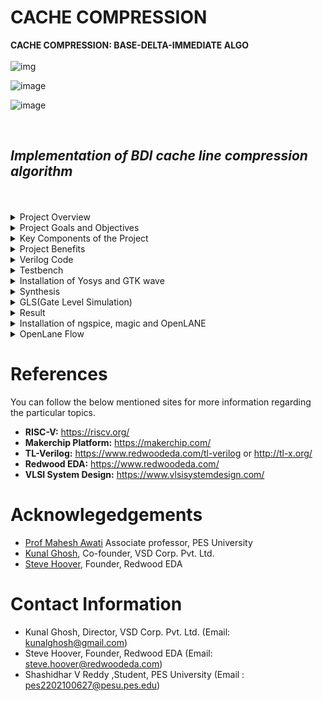 # CACHE COMPRESSION

**CACHE COMPRESSION: BASE-DELTA-IMMEDIATE ALGO**
<br/>
<br/>
![img](https://askleo.askleomedia.com/wp-content/uploads/2013/11/cache.jpg)
<br/>

![image](https://github.com/ShashidharReddy01/pes_cache_compression/assets/142148810/b4ce88f5-53f2-4b11-a3f3-832c2ee18c89)

![image](https://github.com/ShashidharReddy01/pes_cache_compression/assets/142148810/3689c477-553f-4155-aa65-ae04b27a713d)

<br/>

## *Implementation of BDI cache line compression algorithm*

<br/>
<br/>
<details>
<summary>Project Overview</summary>
  
### **Project Overview:**

**1. Cache Memory:** Cache memory is a crucial component in modern CPUs. It provides a small, high-speed memory that stores frequently accessed data, reducing the time required to access data from slower main memory. Cache memory typically consists of multiple levels, such as L1, L2, and L3 caches, with each level having different characteristics.

**2. Cache Compression:** Cache compression techniques are employed to maximize the effective use of limited on-chip cache resources. Compressed cache entries occupy less space, which can lead to higher cache hit rates and better overall system performance.

**3. BDI (Base Delta Immediate) Algorithm:** BDI is a simple yet efficient compression algorithm designed for use in cache memory. It focuses on compressing common in-cache data patterns while minimizing the impact on cache access latency. The BDI algorithm often employs delta encoding, where the difference between consecutive values is stored instead of the actual values.
</details>
<details>
<summary>Project Goals and Objectives</summary>
  
### **Project Goals and Objectives:**

- **Increase Cache Capacity:** The primary goal of this project is to increase the effective capacity of the cache by compressing data before storing it. This can potentially reduce cache misses and improve CPU performance.

- **Low Latency:** To maintain high-speed cache access, the BDI algorithm is chosen for its simplicity and minimal decompression/compression latency. It ensures that the time required to access data from the cache is not negatively affected.

- **Verilog Implementation:** The project is implemented in Verilog, a hardware description language commonly used for digital circuit design. Verilog allows for the description of hardware components and their interactions.
</details>
<details>
<summary>Key Components of the Project</summary>
  
### **Key Components of the Project:**

- **BDI Compression Module:** This module is responsible for implementing the BDI compression algorithm. It takes cache data as input and produces compressed data for storage in the cache.

- **BDI Decompression Module:** This module is responsible for decompressing data when it is read from the cache. It reverses the compression process to provide the original data to the CPU.

- **Cache Controller:** The cache controller manages the flow of data in and out of the cache. It interacts with the compression and decompression modules to ensure correct data storage and retrieval.

- **Testing and Verification:** Rigorous testing and verification are essential to ensure that the compression and decompression processes work correctly and do not introduce errors or latency.
</details>
<details>
<summary>Project Benefits</summary>
  
### **Project Benefits:**


- Improved Cache Performance: Compressed cache entries occupy less space, allowing for more data to be stored in the cache, potentially reducing cache misses and improving overall CPU performance.

- Efficient Use of Resources: By choosing the BDI algorithm for compression, the project aims to strike a balance between compression efficiency and low latency, ensuring that cache access remains fast.

- Hardware Implementation: The use of Verilog enables the project to be implemented directly in hardware, making it suitable for integration into various CPU architectures.
</details>

<details>
<summary>Verilog Code</summary>
  
```
  module pes_cache_compression(clock,UnCompressedCache,CompressedCache,DeCompressedCache);
input clock;
input [255:0]UnCompressedCache;
output reg[255:0]CompressedCache,DeCompressedCache;
reg mark8_1=0,mark8_2=0,mark8_3=0;
reg mark4_1 = 0, mark4_2 = 0,mark4_3 = 0,mark4_4 = 0,mark4_5 = 0,mark4_6 = 0,mark4_7 = 0;
reg mark2_1 = 0, mark2_2 = 0,mark2_3 = 0,mark2_4 = 0,mark2_5 = 0,mark2_6 = 0,mark2_7 = 0,mark2_8 = 0,
    mark2_9 = 0,mark2_10 = 0,mark2_11 = 0,mark2_12 = 0,mark2_13 = 0,mark2_14 = 0,mark2_15 = 0;

reg [95:0]CCL1,CCL4;
reg [127:0]CCL2;
reg [191:0]CCL3;
reg [159:0]CCL5;
reg [143:0]CCL6;

reg CoN1,CoN2,CoN3,CoN4,CoN5,CoN6,CoN7,CoN8;
reg [63:0]Base8;
reg [63:0]del8_1,del8_2,del8_3;
reg [31:0]Base4;
reg [31:0] del4_1,del4_2,del4_3,del4_4,del4_5,del4_6,del4_7;
reg [15:0]Base2;
reg [15:0] del2_1,del2_2,del2_3,del2_4,del2_5,del2_6,del2_7,del2_8,del2_9,del2_10,del2_11,del2_12,del2_13,del2_14,del2_15;




//COMPRESSOR BLOCK

always @ (posedge clock)
begin

Base8 = UnCompressedCache[63:0]; //Base is the first value
Base4 = UnCompressedCache[31:0];
Base2 = UnCompressedCache[15:0];

$display("input = %h\n",UnCompressedCache);

//BASE 8

//Calculating all the deltas
if (Base8 > UnCompressedCache[127:64])
del8_1 = Base8 - UnCompressedCache[127:64];
else 
begin
del8_1 = UnCompressedCache[127:64] - Base8 ;
mark8_1 =1;
end

if (Base8 > UnCompressedCache[191:128])
del8_2 = Base8 - UnCompressedCache[191:128];
else 
begin
del8_2 = UnCompressedCache[191:128] - Base8 ;
mark8_2 = 1;
end

if (Base8 > UnCompressedCache[255:192])
del8_3 = Base8 - UnCompressedCache[255:192];
else 
begin
del8_3 = UnCompressedCache[255:192] - Base8 ;
mark8_3=1;
end
$display (" 8_1: del1= %h, del2 =%h, del3 = %h \n",del8_1,del8_2,del8_3);


// Delta = 1 byte
if( ((del8_1[63:8]==56'hFFFFFFFFFFFFFF) || (del8_1[63:8]==56'h00000000000000)) && ((del8_2[63:8]==56'hFFFFFFFFFFFFFF) || (del8_2[63:8]==56'h00000000000000))
		&& ((del8_3[63:8]==56'hFFFFFFFFFFFFFF) || (del8_3[63:8]==56'h00000000000000)))
begin
CoN1=1;
CCL1 = {del8_3[7:0],del8_2[7:0],del8_1[7:0],8'd0,Base8};
end

else 
begin
CoN1 =0;
end
$display ("CoN1 = %b, CCL1 = %h ", CoN1,CCL1);

// Delta = 2 bytes
if( ((del8_1[63:16]==48'hFFFFFFFFFFFF) || (del8_1[63:16]==48'h000000000000)) && ((del8_2[63:16]==48'hFFFFFFFFFFFF) || (del8_2[63:16]==48'h000000000000))
		&& ((del8_3[63:16]==48'hFFFFFFFFFFFF) || (del8_3[63:16]==48'h000000000000)))
begin
CoN2=1;
CCL2 = {del8_3[15:0],del8_2[15:0],del8_1[15:0],16'd0,Base8};
end

else 
begin
CoN2 =0;
end
$display ("CoN2 = %b, CCL2 = %h ", CoN2,CCL2);

// Delta = 4 bytes
if( ((del8_1[63:32]==32'hFFFFFFFF) || (del8_1[63:32]==32'h00000000)) && ((del8_2[63:32]==32'hFFFFFFFF) || (del8_2[63:32]==32'h00000000))
		&& ((del8_3[63:32]==32'hFFFFFFFF) || (del8_3[63:32]==32'h00000000)))
begin
CoN3=1;
CCL3 = {del8_3[31:0],del8_2[31:0],del8_1[31:0],32'd0,Base8};
end

else 
begin
CoN3 =0;
end
$display ("CoN3 = %b, CCL3 = %h ", CoN3,CCL3);



//BASE 4

//Calculating all the deltas

if (Base4 > UnCompressedCache[63:32])
del4_1 = Base4 - UnCompressedCache[63:32];
else 
begin
del4_1 = UnCompressedCache[63:32] - Base4 ;
mark4_1 =1;
end

if (Base4 > UnCompressedCache[95:64])
del4_2 = Base4 - UnCompressedCache[95:64];
else 
begin
del4_2 = UnCompressedCache[95:64] - Base4 ;
mark4_2 =1;
end

if (Base4 > UnCompressedCache[127:96])
del4_3 = Base4 - UnCompressedCache[127:96];
else 
begin
del4_3 = UnCompressedCache[127:96] - Base4 ;
mark4_3 =1;
end

if (Base4 > UnCompressedCache[159:128])
del4_4 = Base4 - UnCompressedCache[159:128];
else 
begin
del4_4 = UnCompressedCache[159:128] - Base4 ;
mark4_4 =1;
end

if (Base4 > UnCompressedCache[191:160])
del4_5 = Base4 - UnCompressedCache[191:160];
else 
begin
del4_5 = UnCompressedCache[191:160] - Base4 ;
mark4_5 =1;
end

if (Base4 > UnCompressedCache[223:192])
del4_6 = Base4 - UnCompressedCache[223:192];
else 
begin
del4_6 = UnCompressedCache[223:192] - Base4 ;
mark4_6 =1;
end

if (Base4 > UnCompressedCache[255:224])
del4_7 = Base4 - UnCompressedCache[255:224];
else 
begin
del4_7 = UnCompressedCache[255:224] - Base4 ;
mark4_7 =1;
end


$display (" BASE 4: del1= %h, del2 =%h, del3 = %h del4 = %h del5 = %h del6 = %h del7 = %h\n",del4_1,del4_2,del4_3,del4_4,del4_5,del4_6,del4_7);


// DELTA = 1 BYTE 
if( ((del4_1[31:8]==24'hFFFFFF) || (del4_1[31:8]==24'h000000)) && ((del4_2[31:8]==24'hFFFFFF) || (del4_2[31:8]==24'h000000))
		&& ((del4_3[31:8]==24'hFFFFFF) || (del4_3[31:8]==24'h000000))  && ((del4_4[31:8]==24'hFFFFFF) || (del4_4[31:8]==24'h000000))  
		&& ((del4_5[31:8]==24'hFFFFFF) || (del4_5[31:8]==24'h000000))  && ((del4_6[31:8]==24'hFFFFFF) || (del4_6[31:8]==24'h000000))
		&& ((del4_7[31:8]==24'hFFFFFF) || (del4_7[31:8]==24'h000000)))
begin
CoN4=1;
CCL4 = {del4_7[7:0],del4_6[7:0],del4_5[7:0],del4_4[7:0],del4_3[7:0],del4_2[7:0],del4_1[7:0],8'd0,Base4};
end

else 
begin
CoN4 =0;
end
$display ("CoN4 = %b, CCL4 = %h ", CoN4,CCL4);


// DELTA = 2 BYTES
if( ((del4_1[31:16]==16'hFFFF) || (del4_1[31:16]==16'h0000)) && ((del4_2[31:16]==16'hFFFF) || (del4_2[31:16]==16'h0000))
		&& ((del4_3[31:16]==16'hFFFF) || (del4_3[31:16]==16'h0000))  && ((del4_4[31:16]==16'hFFFF) || (del4_4[31:16]==16'h0000))  
		&& ((del4_5[31:16]==16'hFFFF) || (del4_5[31:16]==16'h0000))  && ((del4_6[31:16]==16'hFFFF) || (del4_6[31:16]==16'h0000))
		&& ((del4_7[31:16]==16'hFFFF) || (del4_7[31:16]==16'h0000)))
begin
CoN5=1;
CCL5 = {del4_7[15:0],del4_6[15:0],del4_5[15:0],del4_4[15:0],del4_3[15:0],del4_2[15:0],del4_1[15:0],16'd0,Base4};
end

else 
begin
CoN5 =0;
end
$display ("CoN5 = %b, CCL5 = %h ", CoN5,CCL5);



//BASE 2

//Calculating all the deltas

if (Base2 > UnCompressedCache[31:16])
del2_1 = Base2 - UnCompressedCache[31:16];
else 
begin
del2_1 = UnCompressedCache[31:16] - Base2 ;
mark2_1 =1;
end

if (Base2 > UnCompressedCache[47:32])
del2_2 = Base2 - UnCompressedCache[47:32];
else 
begin
del2_2 = UnCompressedCache[47:32] - Base2 ;
mark2_2 =1;
end

if (Base2 > UnCompressedCache[63:48])
del2_3 = Base2 - UnCompressedCache[63:48];
else 
begin
del2_3 = UnCompressedCache[63:48] - Base2 ;
mark2_3 =1;
end

if (Base2 > UnCompressedCache[79:64])
del2_4 = Base2 - UnCompressedCache[79:64];
else 
begin
del2_4 = UnCompressedCache[79:64] - Base2 ;
mark2_4 =1;
end

if (Base2 > UnCompressedCache[95:80])
del2_5 = Base2 - UnCompressedCache[95:80];
else 
begin
del2_5 = UnCompressedCache[95:80] - Base2 ;
mark2_5 =1;
end

if (Base2 > UnCompressedCache[111:96])
del2_6 = Base2 - UnCompressedCache[111:96];
else 
begin
del2_6 = UnCompressedCache[111:96] - Base2 ;
mark2_6 =1;
end

if (Base2 > UnCompressedCache[127:112])
del2_6 = Base2 - UnCompressedCache[127:112];
else 
begin
del2_6 = UnCompressedCache[127:112] - Base2 ;
mark2_6 =1;
end

if (Base2 > UnCompressedCache[143:128])
del2_7 = Base2 - UnCompressedCache[143:128];
else 
begin
del2_7 = UnCompressedCache[143:128] - Base2 ;
mark2_7 =1;
end

if (Base2 > UnCompressedCache[159:144])
del2_8 = Base2 - UnCompressedCache[159:144];
else 
begin
del2_8 = UnCompressedCache[159:144] - Base2 ;
mark2_8 =1;
end

if (Base2 > UnCompressedCache[175:160])
del2_9 = Base2 - UnCompressedCache[175:160];
else 
begin
del2_9 = UnCompressedCache[175:160] - Base2 ;
mark2_9 =1;
end

if (Base2 > UnCompressedCache[191:176])
del2_10 = Base2 - UnCompressedCache[191:176];
else 
begin
del2_10 = UnCompressedCache[191:176] - Base2 ;
mark2_10 =1;
end

if (Base2 > UnCompressedCache[191:176])
del2_11 = Base2 - UnCompressedCache[191:176];
else 
begin
del2_11 = UnCompressedCache[191:176] - Base2 ;
mark2_11 =1;
end

if (Base2 > UnCompressedCache[207:192])
del2_12 = Base2 - UnCompressedCache[207:192];
else 
begin
del2_12 = UnCompressedCache[207:192] - Base2 ;
mark2_12 =1;
end

if (Base2 > UnCompressedCache[223:208])
del2_13 = Base2 - UnCompressedCache[223:208];
else 
begin
del2_13 = UnCompressedCache[223:208] - Base2 ;
mark2_13 =1;
end

if (Base2 > UnCompressedCache[239:224])
del2_14 = Base2 - UnCompressedCache[239:224];
else 
begin
del2_14 = UnCompressedCache[239:224] - Base2 ;
mark2_14 =1;
end

if (Base2 > UnCompressedCache[255:240])
del2_15 = Base2 - UnCompressedCache[255:240];
else 
begin
del2_15 = UnCompressedCache[255:240] - Base2 ;
mark2_15 =1;
end

$display (" BASE 2: del1= %h, del2 =%h, del3 = %h del4 = %h del5 = %h del6 = %h del7 = %h	del8= %h, del9 =%h, del10 = %h del11 = %h del12 = %h del13 = %h del14 = %h del7 = %h \n"
				,del2_1,del2_2,del2_3,del2_4,del2_5,del2_6,del2_7,del2_8,del2_9,del2_10,del2_11,del2_12,del2_13,del2_14,del2_15);

// DELTA = 1 BYTE 
if( ((del2_1[15:8]==24'hFF) || (del2_1[15:8]==24'h00)) && ((del2_2[15:8]==24'hFF) || (del2_2[15:8]==24'h00))
		&& ((del2_3[15:8]==24'hFF) || (del2_3[15:8]==24'h00))  && ((del2_4[15:8]==24'hFF) || (del2_4[15:8]==24'h00))  
		&& ((del2_5[15:8]==24'hFF) || (del2_5[15:8]==24'h00))  && ((del2_6[15:8]==24'hFF) || (del2_6[15:8]==24'h00))
		&& ((del2_7[15:8]==24'hFF) || (del2_7[15:8]==24'h00))  && ((del2_8[15:8]==24'hFF) || (del2_8[15:8]==24'h00))
		&& ((del2_9[15:8]==24'hFF) || (del2_9[15:8]==24'h00))  && ((del2_10[15:8]==24'hFF) || (del2_10[15:8]==24'h00))
		&& ((del2_11[15:8]==24'hFF)|| (del2_11[15:8]==24'h00))&& ((del2_12[15:8]==24'hFF) || (del2_12[15:8]==24'h00))
		&& ((del2_13[15:8]==24'hFF)|| (del2_13[15:8]==24'h00))&& ((del2_14[15:8]==24'hFF) || (del2_14[15:8]==24'h00))
		&& ((del2_15[15:8]==24'hFF)|| (del2_15[15:8]==24'h00)))
begin
CoN6=1;
CCL6 = {del2_15[7:0],del2_14[7:0],del2_13[7:0],del2_12[7:0],del2_11[7:0],del2_10[7:0],del2_9[7:0],del2_8[7:0],del2_7[7:0],del2_6[7:0],del2_5[7:0],del2_4[7:0],del2_3[7:0],del2_2[7:0],del2_1[7:0],8'd0,Base2};
end

else 
begin
CoN6 =0;
end
$display ("CoN6 = %b, CCL6 = %h ", CoN6,CCL6);
end






// DECOMPRESSOR BLOCK

always @ (posedge clock)
begin

//BASE 8 DEL 1 BYTE
if(CoN1==1)
begin
CompressedCache = CCL1;
DeCompressedCache[63:0] = CompressedCache[63:0]; //Base8

if (mark8_1 ==0)
DeCompressedCache[127:64] = Base8 - CompressedCache[79:72];
else 
DeCompressedCache[127:64] = CompressedCache[79:72]- Base8 ;

if (mark8_2 ==0)
DeCompressedCache[191:128] = Base8 - CompressedCache[87:80];
else 
DeCompressedCache[191:128] = CompressedCache[87:80]- Base8 ;

if (mark8_3 ==0)
DeCompressedCache[255:192] = Base8 - CompressedCache[95:88];
else 
DeCompressedCache[255:192] = CompressedCache[95:88]- Base8 ;

end

//BASE 8 DEL 2 BYTES
else if(CoN2==1)
begin
CompressedCache = CCL2;
DeCompressedCache[63:0] = CompressedCache[63:0]; //Base8

if (mark8_1 ==0)
DeCompressedCache[127:64] = Base8 - CompressedCache[95:80];
else 
DeCompressedCache[127:64] = CompressedCache[95:80]- Base8 ;

if (mark8_2 ==0)
DeCompressedCache[191:128] = Base8 - CompressedCache[111:96];
else 
DeCompressedCache[191:128] = CompressedCache[111:96]- Base8 ;

if (mark8_3 ==0)
DeCompressedCache[255:192] = Base8 - CompressedCache[127:112];
else 
DeCompressedCache[255:192] = CompressedCache[127:112]- Base8 ;

end

//BASE 8 DEL 4 BYTES
else if(CoN3==1)
begin
CompressedCache = CCL3;
DeCompressedCache[63:0] = CompressedCache[63:0]; //Base8

if (mark8_1 ==0)
DeCompressedCache[127:64] = Base8 - CompressedCache[127:96];
else 
DeCompressedCache[127:64] = CompressedCache[127:96]- Base8 ;

if (mark8_2 ==0)
DeCompressedCache[191:128] = Base8 - CompressedCache[159:128];
else 
DeCompressedCache[191:128] = CompressedCache[159:128]- Base8 ;

if (mark8_3 ==0)
DeCompressedCache[255:192] = Base8 - CompressedCache[191:160];
else 
DeCompressedCache[255:192] = CompressedCache[191:160]- Base8 ;
end

//BASE 4 DEL 1 BYTE
else if(CoN4==1)
begin
CompressedCache = CCL4; //96 BITS
DeCompressedCache[31:0] = CompressedCache[31:0]; //Base4

if (mark4_1 == 0)
DeCompressedCache[63:32] = Base4 - CompressedCache[47:40];
else 
DeCompressedCache[63:32] = CompressedCache[47:40]- Base4 ;

if (mark4_2 == 0)
DeCompressedCache[95:64] = Base4 - CompressedCache[55:48];
else 
DeCompressedCache[95:64] = CompressedCache[55:48]- Base4 ;

if (mark4_3 == 0)
DeCompressedCache[127:96] = Base4 - CompressedCache[63:56];
else 
DeCompressedCache[127:96] = CompressedCache[63:56]- Base4 ;

if (mark4_4 == 0)
DeCompressedCache[159:128] = Base4 - CompressedCache[71:64];
else 
DeCompressedCache[159:128] = CompressedCache[71:64]- Base4 ;

if (mark4_5 == 0)
DeCompressedCache[191:160] = Base4 - CompressedCache[79:72];
else 
DeCompressedCache[191:160] = CompressedCache[79:72]- Base4 ;

if (mark4_6 == 0)
DeCompressedCache[223:192] = Base4 - CompressedCache[87:80];
else 
DeCompressedCache[223:192] = CompressedCache[87:80]- Base4 ;

if (mark4_7 == 0)
DeCompressedCache[255:224] = Base4 - CompressedCache[95:88];
else 
DeCompressedCache[255:224] = CompressedCache[95:88]- Base4 ;
end

//BASE 4 DEL 2 BYTES
else if(CoN5==1)
begin
CompressedCache = CCL5; //160 BITS
DeCompressedCache[31:0] = CompressedCache[31:0]; //Base4

if (mark4_1 == 0)
DeCompressedCache[63:32] = Base4 - CompressedCache[63:48];
else 
DeCompressedCache[63:32] = CompressedCache[63:48]- Base4 ;

if (mark4_2 == 0)
DeCompressedCache[95:64] = Base4 - CompressedCache[79:64];
else 
DeCompressedCache[95:64] = CompressedCache[79:64]- Base4 ;

if (mark4_3 == 0)
DeCompressedCache[127:96] = Base4 - CompressedCache[95:80];
else 
DeCompressedCache[127:96] = CompressedCache[95:80]- Base4 ;

if (mark4_4 == 0)
DeCompressedCache[159:128] = Base4 - CompressedCache[111:96];
else 
DeCompressedCache[159:128] = CompressedCache[111:96]- Base4 ;

if (mark4_5 == 0)
DeCompressedCache[191:160] = Base4 - CompressedCache[127:112];
else 
DeCompressedCache[191:160] = CompressedCache[127:112]- Base4 ;

if (mark4_6 == 0)
DeCompressedCache[223:192] = Base4 - CompressedCache[143:128];
else 
DeCompressedCache[223:192] = CompressedCache[143:128]- Base4 ;

if (mark4_7 == 0)
DeCompressedCache[255:224] = Base4 - CompressedCache[159:144];
else 
DeCompressedCache[255:224] = CompressedCache[159:144]- Base4 ;
end


//BASE 2 DEL 1 BYTE
else if(CoN6==1)
begin
CompressedCache = CCL6; //144 BITS
DeCompressedCache[15:0] = CompressedCache[15:0]; //Base2

if (mark2_1 == 0)
DeCompressedCache[31:16] = Base2 - CompressedCache[31:24];
else 
DeCompressedCache[31:16] = CompressedCache[31:24]- Base2 ;

if (mark2_2 == 0)
DeCompressedCache[47:32] = Base2 - CompressedCache[39:32];
else 
DeCompressedCache[47:32] = CompressedCache[39:32]- Base2 ;

if (mark2_3 == 0)
DeCompressedCache[63:48] = Base2 - CompressedCache[47:40];
else 
DeCompressedCache[63:48] = CompressedCache[47:40]- Base2 ;

if (mark2_4 == 0)
DeCompressedCache[79:64] = Base2 - CompressedCache[55:48];
else 
DeCompressedCache[79:64] = CompressedCache[55:48]- Base2 ;

if (mark2_5 == 0)
DeCompressedCache[95:80] = Base2 - CompressedCache[63:56];
else 
DeCompressedCache[95:80] = CompressedCache[63:56]- Base2 ;

if (mark2_6 == 0)
DeCompressedCache[111:96] = Base2 - CompressedCache[71:64];
else 
DeCompressedCache[111:96] = CompressedCache[71:64]- Base2 ;

if (mark2_7 == 0)
DeCompressedCache[127:112] = Base2 - CompressedCache[79:72];
else 
DeCompressedCache[127:112] = CompressedCache[79:72]- Base2 ;

if (mark2_8 == 0)
DeCompressedCache[143:128] = Base2 - CompressedCache[87:80];
else 
DeCompressedCache[143:128] = CompressedCache[87:80]- Base2 ;

if (mark2_9 == 0)
DeCompressedCache[159:144] = Base2 - CompressedCache[95:88];
else 
DeCompressedCache[159:144] = CompressedCache[95:88]- Base2 ;

if (mark2_10 == 0)
DeCompressedCache[175:160] = Base2 - CompressedCache[103:96];
else 
DeCompressedCache[175:160] = CompressedCache[103:96]- Base2 ;

if (mark2_11 == 0)
DeCompressedCache[191:176] = Base2 - CompressedCache[111:104];
else 
DeCompressedCache[191:176] = CompressedCache[111:104]- Base2 ;

if (mark2_12 == 0)
DeCompressedCache[207:192] = Base2 - CompressedCache[119:112];
else 
DeCompressedCache[207:192] = CompressedCache[119:112]- Base2 ;

if (mark2_13 == 0)
DeCompressedCache[223:208] = Base2 - CompressedCache[127:120];
else 
DeCompressedCache[223:208] = CompressedCache[127:120]- Base2 ;

if (mark2_14 == 0)
DeCompressedCache[239:224] = Base2 - CompressedCache[135:128];
else 
DeCompressedCache[239:224] = CompressedCache[135:128]- Base2 ;

if (mark2_15 == 0)
DeCompressedCache[255:240] = Base2 - CompressedCache[143:136];
else 
DeCompressedCache[255:240] = CompressedCache[143:136]- Base2 ;
end

//No Compression feasible
else
CompressedCache = UnCompressedCache;


end

endmodule
```

</details>

<details>
<summary>Testbench</summary>

```
module pes_cache_compression_tb;

	
	reg clock;
	reg [255:0] UnCompressedCache;
	wire [255:0] CompressedCache,DeCompressedCache;
	wire [95:0]CCL1,CCL4;
wire [127:0]CCL2;
wire [191:0]CCL3;
wire [159:0]CCL5;
wire [143:0]CCL6;
	

	
	CompressorUnit one (
		.clock(clock), 
		.UnCompressedCache(UnCompressedCache), 
		.CompressedCache(CompressedCache),
		.DeCompressedCache(DeCompressedCache)
	);

	initial begin
		
		clock = 0;
		UnCompressedCache = {64'h0000000000000066,64'h0000000000000044,64'h0000000000000022,64'h00000000000000FF};
		#50 UnCompressedCache = {64'h0000000000005566,64'h0000000000003344,64'h0000000000001122,64'h0000000000000000};
		#50 UnCompressedCache = {64'h0000000011225566,64'h0000000011223344,64'h0000000011221122,64'h0000000000000000};
		#50 UnCompressedCache = {32'h00000088,32'h00000077,32'h00000066,32'h00000055,32'h00000044,32'h00000033,32'h00000022,32'h00000000};
		#50 UnCompressedCache = {32'h00007788,32'h00006677,32'h00005566,32'h00004455,32'h00003344,32'h00002233,32'h00001122,32'h00000000};
		#50 UnCompressedCache = {16'h0085,16'h0080,16'h0075,16'h0070,16'h0065,16'h0060,16'h0055,16'h0050,16'h0040,16'h0035,16'h0030,16'h0025,16'h0020,16'h0015,16'h0010,16'h0000};
	end
    
always
#5 clock = ~clock;	 
endmodule

```

</details>
<details>
<summary>Installation of Yosys and GTK wave</summary>

`git clone https://github.com/YosysHQ/yosys.git `

`cd yosys`

`sudo apt install make`

`sudo apt-get update`

`sudo apt-get install build-essential clang bison flex  libreadline-dev gawk tcl-dev libffi-dev git  graphviz xdot pkg-config python3 libboost-system-dev libboost-python-dev libboost-filesystem-dev zlib1g-dev`

*Comment the export path in bashrc for the code given below to work*

`make config-gcc`

`make -j 4`

`sudo make install`

`sudo apt install gtkwave`

</details>

<details>
<summary>Synthesis</summary>
	
## Synthesis

+ Commands
  `yosys`

  `read_liberty -lib ../lib/sky130_fd_sc_hd__tt_025C_1v80.lib`

  `read_verilog cache_compression.v`

  `synth -top cache_compression`

  `abc -liberty ../lib/sky130_fd_sc_hd__tt_025C_1v80.lib`

  `show`

  `write_verilog -noattr pes_ripple_counter_net.v`

  `iverilog ../verilog_model/primitives.v ../verilog_model/sky130_fd_sc_hd.v pes_cache_compression_net.v pes_cache_compression_tb.v`

  `gtkwave simulation.vcd`

+ Screenshots

  ![image](https://github.com/ShashidharReddy01/pes_cache_compression/assets/142148810/0d7e43bb-454f-4338-ab20-0a293b761a64)

  ![image](https://github.com/ShashidharReddy01/pes_cache_compression/assets/142148810/df5cd511-7d06-4087-9277-35456f41e294)

  ![image](https://github.com/ShashidharReddy01/pes_cache_compression/assets/142148810/4775b5f4-946e-421c-8eac-d5a13a3f8c6e)

  ![image](https://github.com/ShashidharReddy01/pes_cache_compression/assets/142148810/af9c10e0-f663-4904-955d-9ba732bef21a)

  ![image](https://github.com/ShashidharReddy01/pes_cache_compression/assets/142148810/5a4a231f-08da-43c4-a441-1e22008e85fa)

  ![image](https://github.com/ShashidharReddy01/pes_cache_compression/assets/142148810/f3ac1ac4-989a-4481-80c7-52ab18cf5743)

  ![image](https://github.com/ShashidharReddy01/pes_cache_compression/assets/142148810/48d7f0a3-7925-4419-a582-dce3f92d6053)

  ![image](https://github.com/ShashidharReddy01/pes_cache_compression/assets/142148810/e66ff81f-d342-4c3f-86f1-34ef523a615e)

  
  **As there are more than 20000 cells block diagram is not showing up on terminal**
  
  **Source Google**
  
  ![image](https://github.com/ShashidharReddy01/pes_cache_compression/assets/142148810/7311802a-3f50-4ce3-8462-290a8d75d71e)

  ![image](https://github.com/ShashidharReddy01/pes_cache_compression/assets/142148810/4d89eedb-49cd-4639-95d4-8cfe56617897)

  ![image](https://github.com/ShashidharReddy01/pes_cache_compression/assets/142148810/56239f97-7d14-4f6b-bc7e-02e8698fdcbc)

  
</details>

<details>
<summary>GLS(Gate Level Simulation)</summary>

+ Commands
  `cd vlsi/sky130RTLDesignAndSynthesisWorkshop/verilog_files`

  `iverilog cache_compression.v pes_cache_compression_tb.v`

  `./a.out`

  `gtkwave simulation.vcd`

+ Screenshots

  ![image](https://github.com/ShashidharReddy01/pes_cache_compression/assets/142148810/9834d7b5-776f-4f1e-8f28-d81ad1797a34)

  ![image](https://github.com/ShashidharReddy01/pes_cache_compression/assets/142148810/24d87ca9-1515-4a84-bcfe-bda441b1e657)

  ![image](https://github.com/ShashidharReddy01/pes_cache_compression/assets/142148810/191b2739-6e24-4419-a8e6-05c3266a6261)

</details>
<details>
<summary>Result</summary>
	
+ 8 cache lines of each type were included in the uncompressed data file to get the below result:
+ No. of uncompressed lines = 40
+ No. of uncompressed bytes = 2.58KB
+ No. of compressed bytes= 1.25KB
+ Compression Ratio = 2.064
</details>
<details>
<summary>Installation of ngspice, magic and OpenLANE</summary>

**Commands**

`
cd $HOME
sudo apt-get install libxaw7-dev
tar -zxvf ngspice-41.tar.gz
cd ngspice-41
mkdir release
cd release
../configure  --with-x --with-readline=yes --disable-debug
sudo make
sudo make install
`

**ngspice magic**

`
sudo apt-get install m4
sudo apt-get install tcsh
sudo apt-get install csh
sudo apt-get install libx11-dev
sudo apt-get install tcl-dev tk-dev
sudo apt-get install libcairo2-dev
sudo apt-get install mesa-common-dev libglu1-mesa-dev
sudo apt-get install libncurses-dev
git clone https://github.com/RTimothyEdwards/magic
cd magic
./configure
sudo make
sudo make install
`

**OpenLANE**

```
sudo apt-get update
sudo apt-get upgrade
sudo apt install -y build-essential python3 python3-venv python3-pip make git

sudo apt install apt-transport-https ca-certificates curl software-properties-common
curl -fsSL https://download.docker.com/linux/ubuntu/gpg | sudo gpg --dearmor -o /usr/share/keyrings/docker-archive-keyring.gpg

echo "deb [arch=amd64 signed-by=/usr/share/keyrings/docker-archive-keyring.gpg] https://download.docker.com/linux/ubuntu $(lsb_release -cs) stable" | sudo tee /etc/apt/sources.list.d/docker.list > /dev/null

sudo apt update
sudo apt install docker-ce docker-ce-cli containerd.io
sudo docker run hello-world
sudo groupadd docker
sudo usermod -aG docker $USER
sudo reboot 
```

**To install the PDKs and Tools**

`
cd $HOME
git clone https://github.com/The-OpenROAD-Project/OpenLane
cd OpenLane
make
make test
`
</details>

<details>
<summary>OpenLane Flow</summary>
	
<br>
<details>
	<summary>Steps to invoke OpenLane</summary>

## Steps to be followed:

+ Create a folder in design - pes_cache_compression
+ Enter your designs folder
+ create a config.json file by typing `./flow.tcl -design pes_cache_compression -init_design_config -add_to_designs` after `make mount`
+ make a new directory called 'src'
+ Enter src folder
  
  ![image](https://github.com/ShashidharReddy01/pes_cache_compression/assets/142148810/90b7b5a6-9326-4c49-94b3-c417633d0af7)
  
+ Add your design file & sky130_fd_sc_hd__(fast-slow-typical) files

  ![image](https://github.com/ShashidharReddy01/pes_cache_compression/assets/142148810/13b12c4e-d4a8-4cfa-b8b0-e6b97d5d490c)

+ Now in the main 'Openlane' directory type **mkdir pdks**.
+ copy and paste sky130_fd_sc_hd.v in it
+ type command `make mount`

  ![image](https://github.com/ShashidharReddy01/pes_cache_compression/assets/142148810/13b12c4e-d4a8-4cfa-b8b0-e6b97d5d490c)

+ then type `./flow.tcl -interactive`
+ Type `prep -design cache_compression` To prep the design type

  ![image](https://github.com/ShashidharReddy01/pes_cache_compression/assets/142148810/b0e27634-09d5-47ec-812a-0138048c27eb)

  ![image](https://github.com/ShashidharReddy01/pes_cache_compression/assets/142148810/80da9f6a-6753-4497-ae28-877968f59d95)
</details>
<details>
<summary>Synthesis</summary>

## Synthesis

+ Type `run_synthesis`

  ![image](https://github.com/ShashidharReddy01/pes_cache_compression/assets/142148810/2f6f7822-08d7-4c7e-853c-f17d0269feed)

  **1-yosys_4.stat.rpt**

  ![image](https://github.com/ShashidharReddy01/pes_cache_compression/assets/142148810/0c35a23a-d761-41d6-a37e-e0208a66b1ac)

  ![image](https://github.com/ShashidharReddy01/pes_cache_compression/assets/142148810/1dbac1d1-5f3c-4285-a818-96771e2293bb)

  **1-yosys_dff.stat**

  ![image](https://github.com/ShashidharReddy01/pes_cache_compression/assets/142148810/19702638-322f-4b24-880b-e1304faefa83)

  **1-yosys_pre.stat**

  ![image](https://github.com/ShashidharReddy01/pes_cache_compression/assets/142148810/0cb9bcd0-a8c8-4444-8630-250a5a6e49b4)

  **2-opensta.min_max.rpt**

  ![image](https://github.com/ShashidharReddy01/pes_cache_compression/assets/142148810/7a8c5d75-a654-486a-85ef-ff4806e398e8)

  **2-opensta.slew.rpt**

  ![image](https://github.com/ShashidharReddy01/pes_cache_compression/assets/142148810/6697287c-9f1b-4610-8abb-f33af6c23f2e)

+ Calculating Flop Ratio
  
  ```
  
  Flop ratio = Number of D Flip flops 
               ______________________
               Total Number of cells

  Flop Ratio = 0.06
  ```
</details>
<details>
	<summary>Floorplan</summary>
	
## Floorplan
  Physical design is process of transforming netlist into layout which is manufacture-able [GDS]. Physical design process is often referred as PnR (Place and Route) / APR (Automatic Place & Route). 
  Main steps in physical design are placement of all logical cells, clock tree synthesis & routing. During this process of physical design timing, power, design & technology constraints have to be 
  met. Further design might require being optimized w.r.t area, power and performance
  
+ Invoke floorplan using command `run_floorplan`

  ![image](https://github.com/ShashidharReddy01/pes_cache_compression/assets/142148810/c8b44853-e4da-4a34-82b7-c7e082a92ebc)


  ![image](https://github.com/ShashidharReddy01/pes_cache_compression/assets/142148810/df09d40a-a828-400e-b0b9-80667bcd89ba)

  + Die Area

    ![image](https://github.com/ShashidharReddy01/pes_cache_compression/assets/142148810/56749d1c-8a1e-4145-9a7f-6f571b1f7e33)

  + Core Area

    ![image](https://github.com/ShashidharReddy01/pes_cache_compression/assets/142148810/86dddaf5-9ffc-4c8f-8262-c0e1fef115ba)

  + End Cap and Tap Cells
 
    ![image](https://github.com/ShashidharReddy01/pes_cache_compression/assets/142148810/6415552c-56e9-4989-919c-c740a0fb41f4)

+ Open Floorplan in the magic tool

  `magic -T /home/Vsduser/Desktop/OpenLane/pdks/sky130A/libs.tech/magic/sky130A.tech read ../../tmp/merged_unpadded.lef def read cache_compression.floorplan.def &  `

  ![image](https://github.com/ShashidharReddy01/pes_cache_compression/assets/142148810/03d32d09-a166-49a9-85f4-cabb0399030e)

  - In the layout, many i/o pins can be seen at the border of the layout, which are equidistant from each other by default.
  ![image](https://github.com/ShashidharReddy01/pes_cache_compression/assets/142148810/4a6bd743-0465-4994-9700-0e1f62ee8f70)

  ![image](https://github.com/ShashidharReddy01/pes_cache_compression/assets/142148810/e4274c85-d83e-47eb-a42d-148e1f596b91)

  - Decompressed cache

  ![image](https://github.com/ShashidharReddy01/pes_cache_compression/assets/142148810/65a089a4-7491-4b7a-9b36-1154d8748f71)

  - UnCompressed cache
 
  ![image](https://github.com/ShashidharReddy01/pes_cache_compression/assets/142148810/4a714673-fb4f-4471-8aa7-339e5fa04e5b)

  


+ Invoke placement using command `run_placement`

  ![image](https://github.com/ShashidharReddy01/pes_cache_compression/assets/142148810/b49b2e04-4d51-465f-8ac5-9b99f83439ef)

  ![image](https://github.com/ShashidharReddy01/pes_cache_compression/assets/142148810/bcca2b71-289e-4de3-92e0-f9a9d4838639)

  ![image](https://github.com/ShashidharReddy01/pes_cache_compression/assets/142148810/0dccfe7e-5084-43f5-aa38-14cf76800c7c)


  ![image](https://github.com/ShashidharReddy01/pes_cache_compression/assets/142148810/6f3cb8ec-3d85-402f-beea-a3e44d8b0a8b)

+ To invoke magic tool type  `magic -T /home/Vsduser/Desktop/OpenLane/pdks/sky130A/libs.tech/magic/sky130A.tech read ../../tmp/merged_unpadded.lef def read cache_compression.placement.def &`

  ![image](https://github.com/ShashidharReddy01/pes_cache_compression/assets/142148810/de7521d4-31a7-421d-a156-f230e8fcea82)

  ![image](https://github.com/ShashidharReddy01/pes_cache_compression/assets/142148810/01aefd74-acd0-47b8-8428-581b6f38f514)

  ![image](https://github.com/ShashidharReddy01/pes_cache_compression/assets/142148810/56b2a237-7553-40e2-b497-e3a1c2a862ea)

  ![image](https://github.com/ShashidharReddy01/pes_cache_compression/assets/142148810/72d338ee-bbba-4c22-8478-fc4ddcb9463b)

</details>
<details>
	<summary>Clock Tree Synthesis</summary>
	
## Clock Tree Synthesis(CTS):
  Clock Tree Synthesis (CTS) is one of the most important stages in PnR. CTS QoR decides timing convergence & power. In most of the ICs clock consumes 30-40 % of total power. So efficient clock 
  architecture, clock gating & clock tree implementation helps to reduce power
  
  - Type the command `run_cts`
    
    ![image](https://github.com/ShashidharReddy01/pes_cache_compression/assets/142148810/d9310763-7beb-4417-872d-222d7b188afb)

    ![image](https://github.com/ShashidharReddy01/pes_cache_compression/assets/142148810/f5dc9efa-fd6f-43ea-89f8-4c2d1f404233)

    ![image](https://github.com/ShashidharReddy01/pes_cache_compression/assets/142148810/f4a117cc-9438-423d-a51b-054921916d27)

    ![image](https://github.com/ShashidharReddy01/pes_cache_compression/assets/142148810/780eacdf-ac05-4d37-b2ab-15c6a3d0a796)

    ![image](https://github.com/ShashidharReddy01/pes_cache_compression/assets/142148810/61793125-27b6-4fb3-b0aa-26e2714a86d0)

    ![image](https://github.com/ShashidharReddy01/pes_cache_compression/assets/142148810/b0b39ead-c3f3-4ac4-a045-2ec061466728)

</details>
<details>
<summary>Routing</summary>

## Routing
  Routing is the stage after Clock Tree Synthesis and optimization where-
  Exact paths for the interconnection of standard cells and macros and I/O pins are determined.
  Electrical connections using metals and vias are created in the layout, defined by the logical connections present in the netlist.
  After CTS, we have information of all the placed cells, blockages, clock tree buffers/inverters and I/O pins. The tool relies on this information to electrically complete all connections defined in 
  the netlist such that-

  There are minimal DRC violations while routing.
  
  The design is 100% routed with minimal LVS violations.
  
  There are minimal SI related violations.
  
  There must be no or minimal congestion hot spots.
  
  The Timing DRCs are met.
  
  The Timing QoR is good.
  
  Routing is performed in two stages:

  Fast route - Implemented using FastROAD. It generates routing guides.
  
  Detailed route - Implemented using TritonRoute. It uses the routing guides generated in fast route to find the best route and makes connections.
  
+ Invoke routing by `run_routing`

  ![image](https://github.com/ShashidharReddy01/pes_cache_compression/assets/142148810/68d3e1d1-fff5-4b4d-8307-da46d40a417e)

  ![image](https://github.com/ShashidharReddy01/pes_cache_compression/assets/142148810/97e34727-2a61-4aea-a70a-5a999bffcdb8)

  ![image](https://github.com/ShashidharReddy01/pes_cache_compression/assets/142148810/8a5093b2-19b4-4a54-b4de-8c732d55055d)

  - 0th optimization iteration(42888 violation)

    ![image](https://github.com/ShashidharReddy01/pes_cache_compression/assets/142148810/a85d5bf9-e53e-43af-9081-e39c548bb519)

 - 1st optimazation iteration (22465 violations)

   ![image](https://github.com/ShashidharReddy01/pes_cache_compression/assets/142148810/8f842459-cece-4573-82d3-fac7de22c2ae)

  - 2nd optimazation iteration (21561 violations)

    ![image](https://github.com/ShashidharReddy01/pes_cache_compression/assets/142148810/bed3e731-7bc9-4cd4-8f62-35d7ec057b49)

  - 3rd optimazation iteration(2802 violations)

    ![image](https://github.com/ShashidharReddy01/pes_cache_compression/assets/142148810/e66cc1f9-c0de-40b3-a18e-b3e14d2ae701)


  - 4th optimazation iteration(246 violations)
 
    ![image](https://github.com/ShashidharReddy01/pes_cache_compression/assets/142148810/57b3ab36-166c-4c1b-9458-fb1cbf8a26e5)

  - 5th optimazation iteration(36 violations) and so one till 57th iteration
 
    ![image](https://github.com/ShashidharReddy01/pes_cache_compression/assets/142148810/c69b3a8c-397f-49a9-9ea2-7e096c3caa3d)

    ![image](https://github.com/ShashidharReddy01/pes_cache_compression/assets/142148810/1ed769e0-08e3-4fae-b512-bbce698e5bd3)
    
  - 57th optimization iteration(0 violations)

    ![image](https://github.com/ShashidharReddy01/pes_cache_compression/assets/142148810/158f6d04-f404-411f-9761-ec854c9ffaf2)

+ complete detail routing

  ![image](https://github.com/ShashidharReddy01/pes_cache_compression/assets/142148810/03c24a24-5d7e-4231-a647-04918cc7eda7)

  ![image](https://github.com/ShashidharReddy01/pes_cache_compression/assets/142148810/85e80776-43cc-4cdd-ad73-c96fcd09053c)

  ![image](https://github.com/ShashidharReddy01/pes_cache_compression/assets/142148810/20cb1236-d9a3-4697-a60b-754b9f61b853)

  ![image](https://github.com/ShashidharReddy01/pes_cache_compression/assets/142148810/c6111d18-e7b7-4ee5-a2e1-68808ee62451)

  ![image](https://github.com/ShashidharReddy01/pes_cache_compression/assets/142148810/d0922590-ea59-4285-beeb-c75d92afe660)

  ![image](https://github.com/ShashidharReddy01/pes_cache_compression/assets/142148810/66a6b35d-9c52-4b47-a897-886bcef9772b)

  ![image](https://github.com/ShashidharReddy01/pes_cache_compression/assets/142148810/25a58ac8-ca6e-4efb-ac57-b21b6f6b3dc1)


```
  First L Route
[INFO] WIRELEN : 224999, WIRELEN1 : 224999
[INFO] NumSeg  : 49161
[INFO] NumShift: 1538
[Overflow Report] Total hCap    : 267521
[Overflow Report] Total vCap    : 212550
[Overflow Report] Total Usage   : 224999
[Overflow Report] Max H Overflow: 0
[Overflow Report] Max V Overflow: 1
[Overflow Report] Max Overflow  : 1
[Overflow Report] Num Overflow e: 1
[Overflow Report] H   Overflow  : 0
[Overflow Report] V   Overflow  : 1
[Overflow Report] Final Overflow: 1

Second L Route
[Overflow Report] Total hCap    : 267521
[Overflow Report] Total vCap    : 212550
[Overflow Report] Total Usage   : 224999
[Overflow Report] Max H Overflow: 0
[Overflow Report] Max V Overflow: 0
[Overflow Report] Max Overflow  : 0
[Overflow Report] Num Overflow e: 0
[Overflow Report] H   Overflow  : 0
[Overflow Report] V   Overflow  : 0
[Overflow Report] Final Overflow: 0

First Z Route
[Overflow Report] Total hCap    : 267521
[Overflow Report] Total vCap    : 212550
[Overflow Report] Total Usage   : 224999
[Overflow Report] Max H Overflow: 0
[Overflow Report] Max V Overflow: 0
[Overflow Report] Max Overflow  : 0
[Overflow Report] Num Overflow e: 0
[Overflow Report] H   Overflow  : 0
[Overflow Report] V   Overflow  : 0
[Overflow Report] Final Overflow: 0

[INFO] LV routing round 0, enlarge 10
[INFO] 10 threshold, 10 expand
[Overflow Report] total Usage   : 224999
[Overflow Report] Max H Overflow: 33
[Overflow Report] Max V Overflow: 10
[Overflow Report] Max Overflow  : 33
[Overflow Report] Num Overflow e: 556
[Overflow Report] H   Overflow  : 1832
[Overflow Report] V   Overflow  : 918
[Overflow Report] Final Overflow: 2750

[INFO] LV routing round 1, enlarge 15
[INFO] 5 threshold, 15 expand
[Overflow Report] total Usage   : 225411
[Overflow Report] Max H Overflow: 0
[Overflow Report] Max V Overflow: 2
[Overflow Report] Max Overflow  : 2
[Overflow Report] Num Overflow e: 5
[Overflow Report] H   Overflow  : 0
[Overflow Report] V   Overflow  : 6
[Overflow Report] Final Overflow: 6

[INFO] LV routing round 2, enlarge 20
[INFO] 1 threshold, 20 expand
[Overflow Report] total Usage   : 225399
[Overflow Report] Max H Overflow: 0
[Overflow Report] Max V Overflow: 1
[Overflow Report] Max Overflow  : 1
[Overflow Report] Num Overflow e: 1
[Overflow Report] H   Overflow  : 0
[Overflow Report] V   Overflow  : 1
[Overflow Report] Final Overflow: 1

Running extra iterations to remove overflow...
Update congestion history type 1
[INFO] iteration 1, enlarge 20, costheight 9, threshold 10 via cost 2
[INFO] log_coef 2.000000, healingTrigger 0 cost_step 5 L 1 cost_type 1 updatetype 1
[Overflow Report] total Usage   : 225404
[Overflow Report] Max H Overflow: 0
[Overflow Report] Max V Overflow: 0
[Overflow Report] Max Overflow  : 0
[Overflow Report] Num Overflow e: 0
[Overflow Report] H   Overflow  : 0
[Overflow Report] V   Overflow  : 0
[Overflow Report] Final Overflow: 0

Usage checked
Maze routing finished
[INFO] P3 runtime: 0.010000 sec
[INFO] Final 2D results:
[Overflow Report] total Usage   : 225404
[Overflow Report] Max H Overflow: 0
[Overflow Report] Max V Overflow: 0
[Overflow Report] Max Overflow  : 0
[Overflow Report] Num Overflow e: 0
[Overflow Report] H   Overflow  : 0
[Overflow Report] V   Overflow  : 0
[Overflow Report] Final Overflow: 0

Layer Assignment Begins
Layer assignment finished
[INFO] 2D + Layer Assignment Runtime: 3.140000 sec
Post Processing Begins
Post Processsing finished
 Starting via filling
[INFO] Via related to pin nodes 97899
[INFO] Via related stiner nodes 5764
Via filling finished

Final usage/overflow report:
[INFO] Usage per layer:
    Layer 1 usage: 0
    Layer 2 usage: 84724
    Layer 3 usage: 85575
    Layer 4 usage: 34208
    Layer 5 usage: 21208
    Layer 6 usage: 0

[INFO] Capacity per layer:
    Layer 1 capacity: 0
    Layer 2 capacity: 154646
    Layer 3 capacity: 146068
    Layer 4 capacity: 101640
    Layer 5 capacity: 66482
    Layer 6 capacity: 11235

[INFO] Use percentage per layer:
    Layer 1 use percentage: 0.0%
    Layer 2 use percentage: 54.79%
    Layer 3 use percentage: 58.59%
    Layer 4 use percentage: 33.66%
    Layer 5 use percentage: 31.90%
    Layer 6 use percentage: 0.00%

[INFO] Overflow per layer:
    Layer 1 overflow: 0
    Layer 2 overflow: 0
    Layer 3 overflow: 0
    Layer 4 overflow: 0
    Layer 5 overflow: 0
    Layer 6 overflow: 0

[Overflow Report] Total Usage   : 225715
[Overflow Report] Total Capacity: 480071
[Overflow Report] Max H Overflow: 0
[Overflow Report] Max V Overflow: 0
[Overflow Report] Max Overflow  : 0
[Overflow Report] H   Overflow  : 0
[Overflow Report] V   Overflow  : 0
[Overflow Report] Final Overflow: 0

[INFO] Final usage          : 225715
[INFO] Final number of vias : 115328
[INFO] Final usage 3D       : 571699
[INFO GRT-0018] Total wirelength: 1992181 um

```
</details>

</details>

# References

You can follow the below mentioned sites for more information regarding the particular topics.

- **RISC-V:** https://riscv.org/
- **Makerchip Platform:** https://makerchip.com/
- **TL-Verilog:** https://www.redwoodeda.com/tl-verilog  or http://tl-x.org/
- **Redwood EDA:** https://www.redwoodeda.com/
- **VLSI System Design:** https://www.vlsisystemdesign.com/

# Acknowlegedgements

- [Prof Mahesh Awati](https://in.linkedin.com/in/mahesh-awati-4423538b) Associate professor, PES University
- [Kunal Ghosh](https://github.com/kunalg123), Co-founder, VSD Corp. Pvt. Ltd.
- [Steve Hoover](https://github.com/stevehoover), Founder, Redwood EDA

# Contact Information

- Kunal Ghosh, Director, VSD Corp. Pvt. Ltd. (Email: kunalghosh@gmail.com)
- Steve Hoover, Founder, Redwood EDA (Email: steve.hoover@redwoodeda.com)
- Shashidhar V Reddy ,Student, PES University (Email : pes2202100627@pesu.pes.edu)


